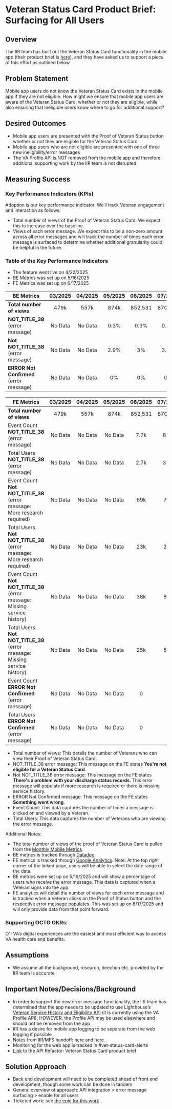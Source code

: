 # Veteran Status Card Product Brief: Surfacing for All Users

## Overview

The IIR team has built out the Veteran Status Card functionality in the mobile app (their product brief is [here](https://github.com/department-of-veterans-affairs/va.gov-team/blob/master/products/veteran-status/v1/veterans-status-web-product-outline.md)), and they have asked us to support a piece of this effort as outlined below.

## Problem Statement

Mobile app users do not know the Veteran Status Card exists in the mobile app if they are not eligible. How might we ensure that mobile app users are aware of the Veteran Status Card, whether or not they are eligible, while also ensuring that ineligible users know where to go for additional support?

## Desired Outcomes

* Mobile app users are presented with the Proof of Veteran Status button whether or not they are eligible for the Veteran Status Card  
* Mobile app users who are not eligible are presented with one of three new ineligibility/error messages  
* The VA Profile API is NOT removed from the mobile app and therefore additional supporting work by the IIR team is not disrupted

## Measuring Success

### Key Performance Indicators (KPIs)

Adoption is our key performance indicator. We’ll track Veteran engagement and interaction as follows:

* Total number of views of the Proof of Veteran Status Card. We expect this to increase over the baseline.   
* Views of each error message. We expect this to be a non-zero amount across all error messages and will track the number of times each error message is surfaced to determine whether additional granularity could be helpful in the future.

### Table of the Key Performance Indicators 
* The feature went live on 4/22/2025
* BE Metrics was set up on 5/16/2025
* FE Metrics was set up on 6/17/2025

|BE Metrics  | 03/2025 | 04/2025 | 05/2025 | 06/2025 | 07/2025 | 08/2025 | 09/2025 |
| ----- | :---: | :---: | :---: | :---: | :---: | :---: | :---: |
| **Total number of views** | 479k | 557k | 874k  | 852,531| 870,628 | 765,827 |  |
|**NOT\_TITLE\_38** (error message) | No Data | No Data | 0.3% | 0.3% | 0.3% | 0.4% |  |
| **Not NOT\_TITLE\_38** (error message) | No Data | No Data | 2.9% | 3% | 3.1% | 3.4% |  |
|**ERROR Not Confirmed** (error message) | No Data | No Data | 0% | 0% | 0% | 0% |  |

|FE Metrics  | 03/2025 | 04/2025 | 05/2025 | 06/2025 | 07/2025 | 08/2025 | 09/2025 |
| ----- | :---: | :---: | :---: | :---: | :---: | :---: | :---: |
| **Total number of views** | 479k | 557k | 874k  | 852,531| 870,628 | 765,827  |  |
|Event Count **NOT\_TITLE\_38** (error message) | No Data | No Data | No Data |7.7k | 8.5k | 8.7k |  |
|Total Users **NOT\_TITLE\_38** (error message) | No Data | No Data | No Data |2.7k | 3.4k | 3.7k |  |
|Event Count **Not NOT\_TITLE\_38** (error message: More research required) | No Data | No Data | No Data | 69k | 75k | 64k |  |
|Total Users **Not NOT\_TITLE\_38** (error message: More research required) | No Data | No Data | No Data | 23k | 27k | 25k |  |
|Event Count **Not NOT\_TITLE\_38** (error message: Missing service history) | No Data | No Data | No Data | 38k | 81k | 44k |  |
|Total Users **Not NOT\_TITLE\_38** (error message: Missing service history) | No Data | No Data | No Data | 25k | 51k | 28k |  |
|Event Count **ERROR Not Confirmed** (error message) | No Data | No Data | No Data | 0 | 0 | 0 |  |
|Total Users **ERROR Not Confirmed** (error message) | No Data | No Data |No Data | 0 | 0 | 0 |  |

* Total number of views: This details the number of Veterans who can view their Proof of Veteran Status Card.
* NOT\_TITLE\_38 error message: This message on the FE states **You're not eligible for a Veteran Status Card**.
* Not NOT\_TITLE\_38 error message: This message on the FE states **There's a problem with your discharge status records**. This error message will populate if more research is required or there is missing service history.
* ERROR Not Confirmed message: This message on the FE states **Something went wrong**.
* Event Count: This data captures the number of times a message is clicked on and viewed by a Veteran.   
* Total Users: This data captures the number of Veterans who are viewing the error message. 

Additional Notes:
* The total number of views of the proof of Veteran Status Card is pulled from the [Monthly Mobile Metrics](https://github.com/department-of-veterans-affairs/va.gov-team/blob/master/products/va-mobile-app/analytics/README.md#march-2025).
* BE metrics is tracked through [Datadog](https://vagov.ddog-gov.com/dashboard/ech-i5z-egy/veteran-status-card?fromUser=true&refresh_mode=paused&from_ts=1746075600000&to_ts=1748753999999&live=false).
* FE metrics is tracked through [Google Analytics](https://analytics.google.com/analytics/web/?authuser=2&hl=en#/p265787033/reports/dashboard?params=_u..pageSize%3D250%26_u.comparisonOption%3Ddisabled%26_u.date00%3D20250616%26_u.date01%3D20250624%26_u..nav%3Dmaui%26_r..dimension-value%3D%7B%22dimension%22:%22eventName%22,%22value%22:%22vama_vsc_error_shown%22%7D&r=events-overview&collectionId=3022309925). Note: At the top right corner of the linked page, users will be able to select the date range of the data.
* BE metrics were set up on 5/16/2025 and will show a percentage of users who receive the error message. This data is captured when a Veteran signs into the app.  
* FE analytics will detail the number of views for each error message and is tracked when a Veteran clicks on the Proof of Status button and the respective error message populates. This was set up on 6/17/2025 and will only provide data from that point forward. 

### Supporting OCTO OKRs:

O1: VA’s digital experiences are the easiest and most efficient way to access VA health care and benefits.

## Assumptions

* We assume all the background, research, direction etc. provided by the IIR team is accurate

## Important Notes/Decisions/Background

* In order to support the new error message functionality, the IIR team has determined that the app needs to be updated to use Lighthouse’s [Veteran Service History and Eligibility API](https://developer.va.gov/explore/api/veteran-service-history-and-eligibility) (it is currently using the VA Profile API); HOWEVER, the Profile API may be used elsewhere and should not be removed from the app   
* IIR has a desire for mobile app logging to be separate from the web logging if possible  
* Notes from IIR/MFS handoff: [here](https://github.com/department-of-veterans-affairs/va-mobile-feature-support/issues/209#issuecomment-2654834565) and [here](https://dsva.slack.com/archives/C07SD9P7XB9/p1739394087892769)  
* Monitoring for the web app is tracked in \#vet-status-card-alerts
* [Link](https://github.com/department-of-veterans-affairs/va-mobile-feature-support/blob/art.ariel/mermaid/projects/vsc-api-refactor/README.md) to the API Refactor: Veteran Status Card product brief

## Solution Approach

* Back end development will need to be completed ahead of front end development, though some work can be done in tandem  
* General overview of approach: API integration \> error message surfacing \> enable for all users  
* Ticketed work: see [the epic for this work](https://github.com/department-of-veterans-affairs/va-mobile-feature-support/issues/83)
